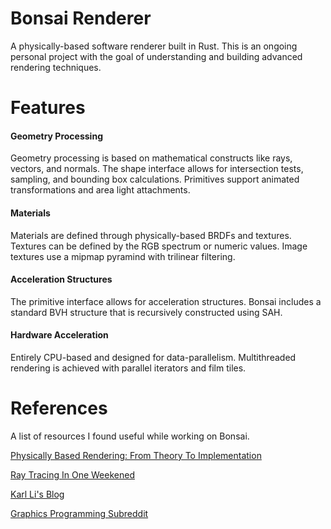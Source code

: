 # Bonsai Renderer

A physically-based software renderer built in Rust. This is an ongoing personal project with the goal of understanding and building advanced rendering techniques.

# Features

#### Geometry Processing

Geometry processing is based on mathematical constructs like rays, vectors, and normals.
The shape interface allows for intersection tests, sampling, and bounding box calculations.
Primitives support animated transformations and area light attachments.

#### Materials

Materials are defined through physically-based BRDFs and textures.
Textures can be defined by the RGB spectrum or numeric values.
Image textures use a mipmap pyramind with trilinear filtering.

#### Acceleration Structures

The primitive interface allows for acceleration structures.
Bonsai includes a standard BVH structure that is recursively constructed using SAH.

#### Hardware Acceleration

Entirely CPU-based and designed for data-parallelism.
Multithreaded rendering is achieved with parallel iterators and film tiles.

# References

A list of resources I found useful while working on Bonsai.

[Physically Based Rendering: From Theory To Implementation](https://pbrt.org)

[Ray Tracing In One Weekened](https://raytracing.github.io)

[Karl Li's Blog](https://blog.yiningkarlli.com/)

[Graphics Programming Subreddit](https://www.reddit.com/r/graphicsprogramming)
